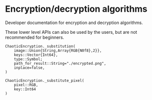 # Encryption/decryption algorithms

Developer documentation for encryption and decryption algorithms.

These lower level APIs can also be used by the users, but are not recommended
for beginners.

```@docs
ChaoticEncryption._substitution(
    image::Union{String,Array{RGB{N0f8},2}},
    keys::Vector{Int64},
    type::Symbol;
    path_for_result::String="./encrypted.png",
    inplace=false,
)
```

```@docs
ChaoticEncryption._substitute_pixel(
    pixel::RGB,
    key::Int64
)
```